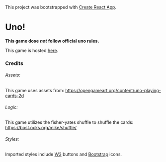 This project was bootstrapped with [Create React App](https://github.com/facebook/create-react-app).

# Uno!

**This game dose** ***not*** **follow official uno rules.**

This game is hosted [here](https://github.chrobinson.com/pages/lawrnat/internuno/).

### Credits

###### Assets:
This game uses assets from: https://opengameart.org/content/uno-playing-cards-2d

###### Logic:
This game utilizes the fisher-yates shuffle to shuffle the cards: https://bost.ocks.org/mike/shuffle/

###### Styles:
Imported styles include [W3](https://www.w3schools.com/w3css/w3css_downloads.asp) buttons and [Bootstrap](https://getbootstrap.com/docs/3.4/css/) icons.